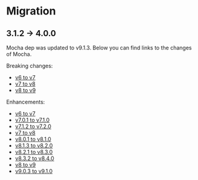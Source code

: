 # Migration

## 3.1.2 → 4.0.0

Mocha dep was updated to v9.1.3. Below you can find links to the changes of Mocha.

Breaking changes:

- [v6 to v7](https://github.com/mochajs/mocha/blob/master/CHANGELOG.md#boom-breaking-changes-2)
- [v7 to v8](https://github.com/mochajs/mocha/blob/master/CHANGELOG.md#boom-breaking-changes-1)
- [v8 to v9](https://github.com/mochajs/mocha/blob/master/CHANGELOG.md#boom-breaking-changes)

Enhancements:

- [v6 to v7](https://github.com/mochajs/mocha/blob/master/CHANGELOG.md#tada-enhancements-9)
- [v7.0.1 to v7.1.0](https://github.com/mochajs/mocha/blob/master/CHANGELOG.md#tada-enhancements-8)
- [v7.1.2 to v7.2.0](https://github.com/mochajs/mocha/blob/master/CHANGELOG.md#tada-enhancements-7)
- [v7 to v8](https://github.com/mochajs/mocha/blob/master/CHANGELOG.md#tada-enhancements-6)
- [v8.0.1 to v8.1.0](https://github.com/mochajs/mocha/blob/master/CHANGELOG.md#tada-enhancements-5)
- [v8.1.3 to v8.2.0](https://github.com/mochajs/mocha/blob/master/CHANGELOG.md#820--2020-10-16)
- [v8.2.1 to v8.3.0](https://github.com/mochajs/mocha/blob/master/CHANGELOG.md#tada-enhancements-3)
- [v8.3.2 to v8.4.0](https://github.com/mochajs/mocha/blob/master/CHANGELOG.md#tada-enhancements-2)
- [v8 to v9](https://github.com/mochajs/mocha/blob/master/CHANGELOG.md#tada-enhancements-1)
- [v9.0.3 to v9.1.0](https://github.com/mochajs/mocha/blob/master/CHANGELOG.md#tada-enhancements)